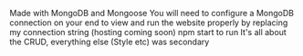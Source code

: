 Made with MongoDB and Mongoose
You will need to configure a MongoDB connection on your end to view and run the website properly by replacing my connection string (hosting coming soon)
npm start to run
It's all about the CRUD, everything else (Style etc) was secondary

